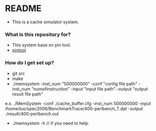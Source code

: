 # README #

* This is a cache simulator system. 

### What is this repository for? ###

* This system base on pin tool.
* [pintool](https://software.intel.com/en-us/articles/pin-a-dynamic-binary-instrumentation-tool)

### How do I get set up? ###

* git src
* make 
* ./memsystem -inst_num "500000000" -conf "config file path" -inst_num "numofinstruction" -input "input file path" -output "output result file path"

e.x. ./MemSystem -conf ./cache_buffer.cfg -inst_num 500000000 -input /home/luo/spec2006/BenchmarkTrace/400-perlbench_T.dat -output ./result/400-perlbench.out
 
* ./memsystem -h   // if you need to help.